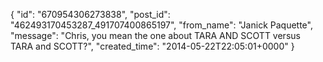  {
   "id": "670954306273838",
   "post_id": "462493170453287_491707400865197",
   "from_name": "Janick Paquette",
   "message": "Chris, you mean the one about TARA AND SCOTT versus TARA and SCOTT?",
   "created_time": "2014-05-22T22:05:01+0000"
 }
